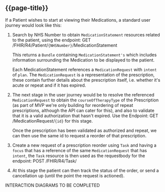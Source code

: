 ## {{page-title}}

If a Patient wishes to start at viewing their Medications, a standard user journey would look like this:

 1. Search by NHS Number to obtain `MedicationStatement` resources related to the patient, using the endpoint: GET /FHIR/R4/Patient/`{NHSNumber}`/MedicationStatement

    This returns a `Bundle` containing `MedicationStatement's` which includes information surrounding the Medication to be displayed to the patient. 

    Each MedicationStatement references a `MedicationRequest` with `intent` of `plan`. The `MedicationRequest` is a representation of the prescription, these contain further details about the prescription itself, i.e. whether it's acute or repeat and if it has expired. 

 2. The next stage in the user journey would be to resolve the referenced `MedicationRequest` to obtain the `courseOfTherapyType` of the Prescription (as part of MVP we're only building for reordering of repeat prescriptions, although the API can cater for this), and also to validate that it is a valid authorization that hasn't expired. Use the Endpoint: GET /MedicationRequest/`{id}` for this stage.

    Once the prescription has been validated as authorized and repeat, we can then use the same id to request a reorder of that prescription.

 3. Create a new request of a prescription reorder using `Task` and having a `focus` that has a reference of the same `MedicationRequest` that has `intent`, the `Task` resource is then used as the requestbody for the endpoint: POST /FHIR/R4/Task/

 4. At this stage the patient can then track the status of the order, or send a cancellation up (until the point the request is actioned).

INTERACTION DIAGRAMS TO BE COMPLETED